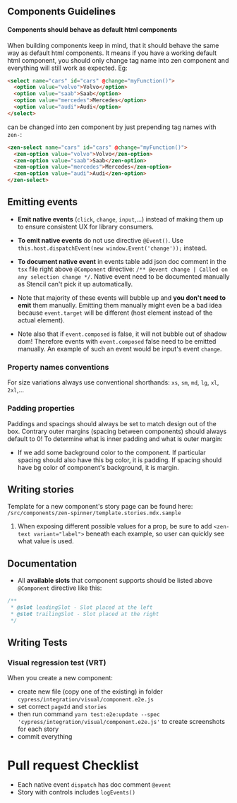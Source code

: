 ## Components Guidelines

#### Components should behave as default html components
When building components keep in mind, that it should behave the same way as default html components.
It means if you have a working default html component, you should only change tag name into zen component and everything will still work as expected. Eg:

```html
<select name="cars" id="cars" @change="myFunction()">
  <option value="volvo">Volvo</option>
  <option value="saab">Saab</option>
  <option value="mercedes">Mercedes</option>
  <option value="audi">Audi</option>
</select>
```

can be changed into zen component by just prepending tag names with `zen-`:

```html
<zen-select name="cars" id="cars" @change="myFunction()">
  <zen-option value="volvo">Volvo</zen-option>
  <zen-option value="saab">Saab</zen-option>
  <zen-option value="mercedes">Mercedes</zen-option>
  <zen-option value="audi">Audi</zen-option>
</zen-select>
```

## Emitting events
- **Emit native events** (`click`, `change`, `input`,...) instead of making them up to ensure consistent UX for library consumers.
- **To emit native events** do not use directive `@Event()`. Use `this.host.dispatchEvent(new window.Event('change'));` instead.
- **To document native event** in events table add json doc comment in the `tsx` file right above `@Component` directive: `/** @event change | Called on any selection change */`. Native event need to be documented manually as Stencil can't pick it up automatically.

- Note that majority of these events will bubble up and **you don't need to emit** them manually. Emitting them manually might even be a bad idea because `event.target` will be different (host element instead of the actual element).
- Note also that if `event.composed` is false, it will not bubble out of shadow dom! Therefore events with `event.composed` false need to be emitted manually. An example of such an event would be input's event `change`.

### Property names conventions
For size variations always use conventional shorthands:
`xs`, `sm`, `md`, `lg`, `xl`, `2xl`,...

### Padding properties
Paddings and spacings should always be set to match design out of the box.
Contrary outer margins (spacing between components) should always default to 0!
To determine what is inner padding and what is outer margin:
- If we add some background color to the component. If particular spacing should also have this bg color, it is padding. If spacing should have bg color of component's background, it is margin.

## Writing stories
Template for a new component's story page can be found here:
`/src/components/zen-spinner/template.stories.mdx.sample`

1. When exposing different possible values for a prop, be sure to add `<zen-text variant="label">` beneath each example, so user can quickly see what value is used.

## Documentation
- All **available slots** that component supports should be listed above `@Component` directive like this:
```javascript
/**
 * @slot leadingSlot - Slot placed at the left
 * @slot trailingSlot - Slot placed at the right
 */
```

## Writing Tests

### Visual regression test (VRT)
When you create a new component:
- create new file (copy one of the existing) in folder `cypress/integration/visual/component.e2e.js`
- set correct `pageId` and `stories`
- then run command `yarn test:e2e:update --spec 'cypress/integration/visual/component.e2e.js'` to create screenshots for each story
- commit everything

# Pull request Checklist
- Each native event `dispatch` has doc comment `@event`
- Story with controls includes `logEvents()`

